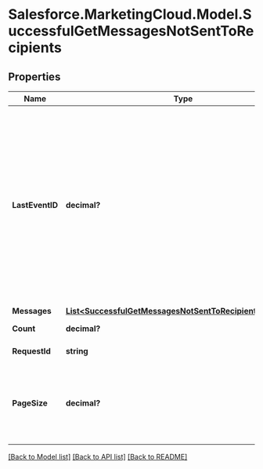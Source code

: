 # Salesforce.MarketingCloud.Model.SuccessfulGetMessagesNotSentToRecipients
## Properties

Name | Type | Description | Notes
------------ | ------------- | ------------- | -------------
**LastEventID** | **decimal?** | Event ID from which you want the response to start. To obtain the initial event ID, submit a request without a lastEventId. The events in the response are listed top to bottom from oldest to newest | [optional] 
**Messages** | [**List&lt;SuccessfulGetMessagesNotSentToRecipientsMessage&gt;**](SuccessfulGetMessagesNotSentToRecipientsMessage.md) |  | [optional] 
**Count** | **decimal?** | Number of pages | [optional] 
**RequestId** | **string** | The ID of the request | [optional] 
**PageSize** | **decimal?** | Number of definitions, which are array elements, to return per paged response. | [optional] 

[[Back to Model list]](../README.md#documentation-for-models) [[Back to API list]](../README.md#documentation-for-api-endpoints) [[Back to README]](../README.md)


